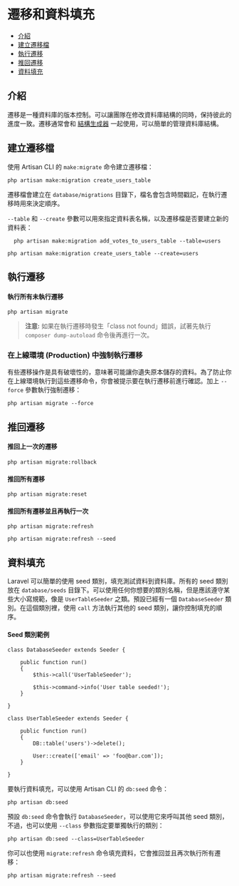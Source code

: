 # 遷移和資料填充

- [介紹](#introduction)
- [建立遷移檔](#creating-migrations)
- [執行遷移](#running-migrations)
- [推回遷移](#rolling-back-migrations)
- [資料填充](#database-seeding)

<a name="introduction"></a>
## 介紹

遷移是一種資料庫的版本控制。可以讓團隊在修改資料庫結構的同時，保持彼此的進度一致。遷移通常會和 [結構生成器](/docs{{version}}/schema) 一起使用，可以簡單的管理資料庫結構。

<a name="creating-migrations"></a>
## 建立遷移檔

使用 Artisan CLI 的 `make:migrate` 命令建立遷移檔：

    php artisan make:migration create_users_table

遷移檔會建立在 `database/migrations` 目錄下，檔名會包含時間戳記，在執行遷移時用來決定順序。

`--table` 和 `--create` 參數可以用來指定資料表名稱，以及遷移檔是否要建立新的資料表：

	  php artisan make:migration add_votes_to_users_table --table=users

    php artisan make:migration create_users_table --create=users

<a name="running-migrations"></a>
## 執行遷移

#### 執行所有未執行遷移

    php artisan migrate

> **注意:** 如果在執行遷移時發生「class not found」錯誤，試著先執行 `composer dump-autoload` 命令後再進行一次。

### 在上線環境 (Production) 中強制執行遷移

有些遷移操作是具有破壞性的，意味著可能讓你遺失原本儲存的資料。為了防止你在上線環境執行到這些遷移命令，你會被提示要在執行遷移前進行確認。加上 `--force` 參數執行強制遷移：

    php artisan migrate --force

<a name="rolling-back-migrations"></a>
## 推回遷移

#### 推回上一次的遷移

    php artisan migrate:rollback

#### 推回所有遷移

    php artisan migrate:reset

#### 推回所有遷移並且再執行一次

    php artisan migrate:refresh

    php artisan migrate:refresh --seed

<a name="database-seeding"></a>
## 資料填充

Laravel 可以簡單的使用 seed 類別，填充測試資料到資料庫。所有的 seed 類別放在 `database/seeds` 目錄下。可以使用任何你想要的類別名稱，但是應該遵守某些大小寫規範，像是 `UserTableSeeder` 之類。預設已經有一個 `DatabaseSeeder` 類別。在這個類別裡，使用 `call` 方法執行其他的 seed 類別，讓你控制填充的順序。

#### Seed 類別範例

    class DatabaseSeeder extends Seeder {

        public function run()
        {
            $this->call('UserTableSeeder');

            $this->command->info('User table seeded!');
        }

    }

    class UserTableSeeder extends Seeder {

        public function run()
        {
            DB::table('users')->delete();

            User::create(['email' => 'foo@bar.com']);
        }

    }

要執行資料填充，可以使用 Artisan CLI 的 `db:seed` 命令：

    php artisan db:seed

預設 `db:seed` 命令會執行 `DatabaseSeeder`，可以使用它來呼叫其他 seed 類別，不過，也可以使用 `--class` 參數指定要單獨執行的類別：

    php artisan db:seed --class=UserTableSeeder

你可以也使用 `migrate:refresh` 命令填充資料，它會推回並且再次執行所有遷移：

    php artisan migrate:refresh --seed

